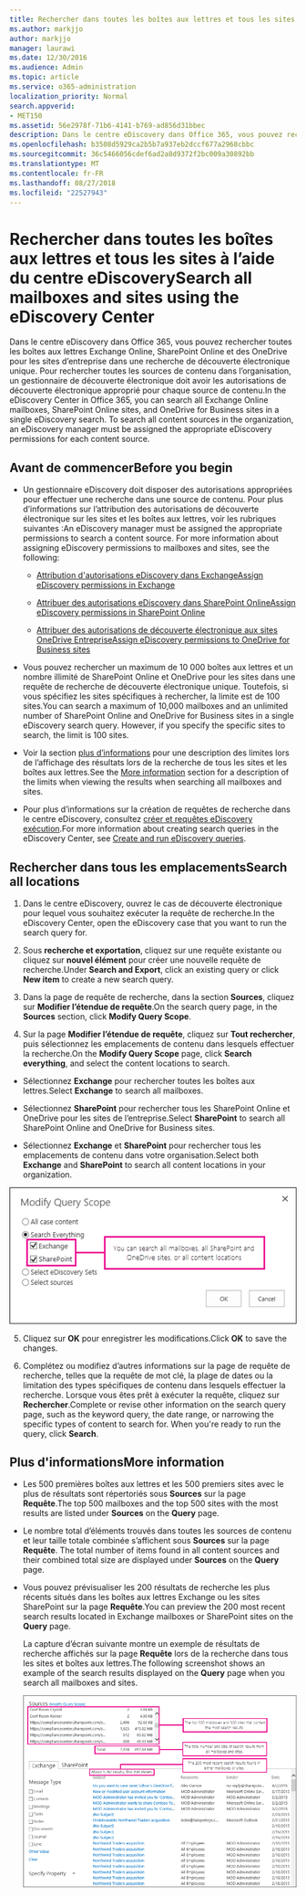 ```yaml
---
title: Rechercher dans toutes les boîtes aux lettres et tous les sites à l’aide du centre eDiscovery
ms.author: markjjo
author: markjjo
manager: laurawi
ms.date: 12/30/2016
ms.audience: Admin
ms.topic: article
ms.service: o365-administration
localization_priority: Normal
search.appverid:
- MET150
ms.assetid: 56e2978f-71b6-4141-b769-ad856d31bbec
description: Dans le centre eDiscovery dans Office 365, vous pouvez rechercher toutes les boîtes aux lettres Exchange Online, SharePoint Online et des OneDrive pour les sites d’entreprise dans une recherche de découverte électronique unique. Pour rechercher toutes les sources de contenu dans l’organisation, un gestionnaire de découverte électronique doit avoir les autorisations de découverte électronique approprié pour chaque source de contenu.
ms.openlocfilehash: b3508d5929ca2b5b7a937eb2dccf677a2968cbbc
ms.sourcegitcommit: 36c5466056cdef6ad2a8d9372f2bc009a30892bb
ms.translationtype: MT
ms.contentlocale: fr-FR
ms.lasthandoff: 08/27/2018
ms.locfileid: "22527943"
---
```

# <a name="search-all-mailboxes-and-sites-using-the-ediscovery-center"></a><span data-ttu-id="8af88-104">Rechercher dans toutes les boîtes aux lettres et tous les sites à l’aide du centre eDiscovery</span><span class="sxs-lookup"><span data-stu-id="8af88-104">Search all mailboxes and sites using the eDiscovery Center</span></span>

<span data-ttu-id="8af88-p102">Dans le centre eDiscovery dans Office 365, vous pouvez rechercher toutes les boîtes aux lettres Exchange Online, SharePoint Online et des OneDrive pour les sites d’entreprise dans une recherche de découverte électronique unique. Pour rechercher toutes les sources de contenu dans l’organisation, un gestionnaire de découverte électronique doit avoir les autorisations de découverte électronique approprié pour chaque source de contenu.</span><span class="sxs-lookup"><span data-stu-id="8af88-p102">In the eDiscovery Center in Office 365, you can search all Exchange Online mailboxes, SharePoint Online sites, and OneDrive for Business sites in a single eDiscovery search. To search all content sources in the organization, an eDiscovery manager must be assigned the appropriate eDiscovery permissions for each content source.</span></span> 
  
## <a name="before-you-begin"></a><span data-ttu-id="8af88-107">Avant de commencer</span><span class="sxs-lookup"><span data-stu-id="8af88-107">Before you begin</span></span>

- <span data-ttu-id="8af88-p103">Un gestionnaire eDiscovery doit disposer des autorisations appropriées pour effectuer une recherche dans une source de contenu. Pour plus d’informations sur l’attribution des autorisations de découverte électronique sur les sites et les boîtes aux lettres, voir les rubriques suivantes :</span><span class="sxs-lookup"><span data-stu-id="8af88-p103">An eDiscovery manager must be assigned the appropriate permissions to search a content source. For more information about assigning eDiscovery permissions to mailboxes and sites, see the following:</span></span> 
    
  - [<span data-ttu-id="8af88-110">Attribution d'autorisations eDiscovery dans Exchange</span><span class="sxs-lookup"><span data-stu-id="8af88-110">Assign eDiscovery permissions in Exchange</span></span>](https://go.microsoft.com/fwlink/p/?LinkId=526886)
    
  - [<span data-ttu-id="8af88-111">Attribuer des autorisations eDiscovery dans SharePoint Online</span><span class="sxs-lookup"><span data-stu-id="8af88-111">Assign eDiscovery permissions in SharePoint Online</span></span>](https://go.microsoft.com/fwlink/p/?LinkId=526885)
    
  - [<span data-ttu-id="8af88-112">Attribuer des autorisations de découverte électronique aux sites OneDrive Entreprise</span><span class="sxs-lookup"><span data-stu-id="8af88-112">Assign eDiscovery permissions to OneDrive for Business sites</span></span>](assign-permissions-to-onedrive-for-business-sites.md)
    
- <span data-ttu-id="8af88-p104">Vous pouvez rechercher un maximum de 10 000 boîtes aux lettres et un nombre illimité de SharePoint Online et OneDrive pour les sites dans une requête de recherche de découverte électronique unique. Toutefois, si vous spécifiez les sites spécifiques à rechercher, la limite est de 100 sites.</span><span class="sxs-lookup"><span data-stu-id="8af88-p104">You can search a maximum of 10,000 mailboxes and an unlimited number of SharePoint Online and OneDrive for Business sites in a single eDiscovery search query. However, if you specify the specific sites to search, the limit is 100 sites.</span></span>
    
- <span data-ttu-id="8af88-115">Voir la section [plus d’informations](search-all-mailboxes-and-sites-with-ediscovery.md#moreinfo) pour une description des limites lors de l’affichage des résultats lors de la recherche de tous les sites et les boîtes aux lettres.</span><span class="sxs-lookup"><span data-stu-id="8af88-115">See the [More information](search-all-mailboxes-and-sites-with-ediscovery.md#moreinfo) section for a description of the limits when viewing the results when searching all mailboxes and sites.</span></span> 
    
- <span data-ttu-id="8af88-116">Pour plus d’informations sur la création de requêtes de recherche dans le centre eDiscovery, consultez [créer et requêtes eDiscovery exécution](https://go.microsoft.com/fwlink/p/?LinkID=404032).</span><span class="sxs-lookup"><span data-stu-id="8af88-116">For more information about creating search queries in the eDiscovery Center, see [Create and run eDiscovery queries](https://go.microsoft.com/fwlink/p/?LinkID=404032).</span></span>
    
## <a name="search-all-locations"></a><span data-ttu-id="8af88-117">Rechercher dans tous les emplacements</span><span class="sxs-lookup"><span data-stu-id="8af88-117">Search all locations</span></span>

1. <span data-ttu-id="8af88-118">Dans le centre eDiscovery, ouvrez le cas de découverte électronique pour lequel vous souhaitez exécuter la requête de recherche.</span><span class="sxs-lookup"><span data-stu-id="8af88-118">In the eDiscovery Center, open the eDiscovery case that you want to run the search query for.</span></span>
    
2. <span data-ttu-id="8af88-119">Sous **recherche et exportation**, cliquez sur une requête existante ou cliquez sur **nouvel élément** pour créer une nouvelle requête de recherche.</span><span class="sxs-lookup"><span data-stu-id="8af88-119">Under **Search and Export**, click an existing query or click **New item** to create a new search query.</span></span> 
    
3. <span data-ttu-id="8af88-120">Dans la page de requête de recherche, dans la section **Sources**, cliquez sur **Modifier l’étendue de requête**.</span><span class="sxs-lookup"><span data-stu-id="8af88-120">On the search query page, in the **Sources** section, click **Modify Query Scope**.</span></span>
    
4. <span data-ttu-id="8af88-121">Sur la page **Modifier l’étendue de requête**, cliquez sur **Tout rechercher**, puis sélectionnez les emplacements de contenu dans lesquels effectuer la recherche.</span><span class="sxs-lookup"><span data-stu-id="8af88-121">On the **Modify Query Scope** page, click **Search everything**, and select the content locations to search.</span></span>
    
  - <span data-ttu-id="8af88-122">Sélectionnez **Exchange** pour rechercher toutes les boîtes aux lettres.</span><span class="sxs-lookup"><span data-stu-id="8af88-122">Select **Exchange** to search all mailboxes.</span></span> 
    
  - <span data-ttu-id="8af88-123">Sélectionnez **SharePoint** pour rechercher tous les SharePoint Online et OneDrive pour les sites de l’entreprise.</span><span class="sxs-lookup"><span data-stu-id="8af88-123">Select **SharePoint** to search all SharePoint Online and OneDrive for Business sites.</span></span> 
    
  - <span data-ttu-id="8af88-124">Sélectionnez **Exchange** et **SharePoint** pour rechercher tous les emplacements de contenu dans votre organisation.</span><span class="sxs-lookup"><span data-stu-id="8af88-124">Select both **Exchange** and **SharePoint** to search all content locations in your organization.</span></span> 
    
![Rechercher dans tous les sites et toutes les boîtes aux lettres](media/e1f919ab-5596-43bb-a3c9-626cd41067b3.gif)
  
5. <span data-ttu-id="8af88-126">Cliquez sur **OK** pour enregistrer les modifications.</span><span class="sxs-lookup"><span data-stu-id="8af88-126">Click **OK** to save the changes.</span></span> 
    
6. <span data-ttu-id="8af88-p105">Complétez ou modifiez d’autres informations sur la page de requête de recherche, telles que la requête de mot clé, la plage de dates ou la limitation des types spécifiques de contenu dans lesquels effectuer la recherche. Lorsque vous êtes prêt à exécuter la requête, cliquez sur **Rechercher**.</span><span class="sxs-lookup"><span data-stu-id="8af88-p105">Complete or revise other information on the search query page, such as the keyword query, the date range, or narrowing the specific types of content to search for. When you're ready to run the query, click **Search**.</span></span> 
    
## <a name="more-information"></a><span data-ttu-id="8af88-129">Plus d'informations</span><span class="sxs-lookup"><span data-stu-id="8af88-129">More information</span></span>
<span data-ttu-id="8af88-130"><a name="moreinfo"> </a></span><span class="sxs-lookup"><span data-stu-id="8af88-130"></span></span>

- <span data-ttu-id="8af88-131">Les 500 premières boîtes aux lettres et les 500 premiers sites avec le plus de résultats sont répertoriés sous **Sources** sur la page **Requête**.</span><span class="sxs-lookup"><span data-stu-id="8af88-131">The top 500 mailboxes and the top 500 sites with the most results are listed under **Sources** on the **Query** page.</span></span> 
    
- <span data-ttu-id="8af88-132">Le nombre total d’éléments trouvés dans toutes les sources de contenu et leur taille totale combinée s’affichent sous **Sources** sur la page **Requête**. 
</span><span class="sxs-lookup"><span data-stu-id="8af88-132">The total number of items found in all content sources and their combined total size are displayed under **Sources** on the **Query** page.</span></span> 
    
- <span data-ttu-id="8af88-133">Vous pouvez prévisualiser les 200 résultats de recherche les plus récents situés dans les boîtes aux lettres Exchange ou les sites SharePoint sur la page **Requête**.</span><span class="sxs-lookup"><span data-stu-id="8af88-133">You can preview the 200 most recent search results located in Exchange mailboxes or SharePoint sites on the **Query** page.</span></span> 
    
    <span data-ttu-id="8af88-134">La capture d’écran suivante montre un exemple de résultats de recherche affichés sur la page **Requête** lors de la recherche dans tous les sites et boîtes aux lettres.</span><span class="sxs-lookup"><span data-stu-id="8af88-134">The following screenshot shows an example of the search results displayed on the **Query** page when you search all mailboxes and sites.</span></span> 
    
    ![Capture d’écran des résultats de recherche de tous les emplacements](media/4bf430f6-41ab-4bf6-afa9-33c3f6fd8b16.gif)
  

